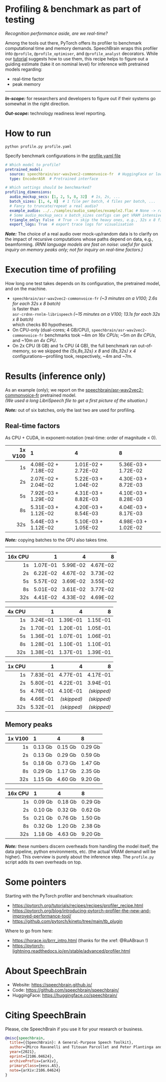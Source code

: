 # Profiling & benchmark as part of testing

_Recognition performance aside, are we real-time?_

Among the tools out there, PyTorch offers its profiler to benchmark computational time and memory demands.
SpeechBrain wraps this profiler into `@profile`, `@profile_optimiser`, and `@profile_analyst` decorators.
While our [tutorial](colab-url) suggests how to use them, this recipe helps to figure out a guiding estimate (take it on nominal level) for inference with pretrained models regarding:
* real-time factor
* peak memory

---

***In-scope:*** for researchers and developers to figure out if their systems go somewhat in the right direction.

***Out-scope:*** technology readiness level reporting.

# How to run

`python profile.py profile.yaml`

Specify benchmark configurations in the [profile.yaml file](profile.yaml)
```YAML
# Which model to profile?
pretrained_model:
  source: speechbrain/asr-wav2vec2-commonvoice-fr  # HuggingFace or local path
  type: EncoderASR  # Pretrained interface

# Which settings should be benchmarked?
profiling_dimensions:
  audio_mockup_secs: [1, 2, 5, 8, 32]  # 1s, 2s, ...
  batch_sizes: [1, 4, 8]  # 1 file per batch, 4 files per batch, ...
  # Fancy to truncate/repeat a real audio?
  example_audio: ../../samples/audio_samples/example2.flac # None -> random data
  # Some audio_mockup_secs x batch_sizes configs can get VRAM intensive
  triangle_only: False  # True -> skip the heavy ones, e.g., 32s x 8 files
  export_logs: True  # export trace logs for visualisation
```

***Note:*** The choice of a real audio over mock-up/random data is to clarify on the impact of recursive computations whose paths depend on data, e.g., beamforming. _(RNN language models are fast on noise: useful for quick inquiry on memory peaks only; not for inquiry on real-time factors.)_


# Execution time of profiling

How long one test takes depends on its configuration, the pretrained model, and on the machine.
* `speechbrain/asr-wav2vec2-commonvoice-fr` _(~3 minutes on a V100; 2.6s for each 32s x 8 batch)_<br/>is faster than<br/>`asr-crdnn-rnnlm-librispeech` _(~15 minutes on a V100; 13.1s for each 32s x 8 batch)_<br/>which checks 80 hypotheses.
* On CPU-only (dual-cores; 4 GB/CPU), `speechbrain/asr-wav2vec2-commonvoice-fr` benchmarks took ~4m _on 16x CPUs_; ~5m _on 8x CPUs_, and ~10m _on 4x CPU_.
* On 2x CPU (8 GB) and 1x CPU (4 GB), the full benchmark ran out-of-memory, so we skipped the _{5s,8s,32s} x 8_ and _{8s,32s} x 4_ configurations—profiling took, respectively, ~4m and ~7m.

# Results (inference only)

As an example (only); we report on the [speechbrain/asr-wav2vec2-commonvoice-fr](https://huggingface.co/speechbrain/asr-wav2vec2-commonvoice-fr) pretrained model.<br/>_(We used a long LibriSpeech file to get a first picture of the situation.)_

***Note:*** out of six batches, only the last two are used for profiling.

## Real-time factors

As CPU + CUDA, in exponent-notation (real-time: order of magnitude < 0).

| 1x V100 | 1                   | 4                   | 8                   |
|--------:|:--------------------|:--------------------|:--------------------|
|      1s | 4.08E-02 + 7.18E-02 | 1.01E-02 + 2.72E-02 | 5.36E-03 + 1.72E-02 |
|      2s | 2.07E-02 + 2.04E-02 | 5.22E-03 + 1.04E-02 | 4.30E-03 + 8.72E-03 |
|      5s | 7.92E-03 + 1.29E-02 | 4.31E-03 + 8.82E-03 | 4.10E-03 + 8.28E-03 |
|      8s | 5.31E-03 + 1.12E-02 | 4.20E-03 + 8.54E-03 | 4.04E-03 + 8.17E-03 |
|     32s | 5.44E-03 + 1.12E-02 | 5.10E-03 + 1.05E-02 | 4.98E-03 + 1.02E-02 |

***Note:*** copying batches to the GPU also takes time.

---

| 16x CPU |        1 |        4 |         8 |
|--------:|---------:|---------:|----------:|
|      1s | 1.07E-01 | 5.99E-02 |  4.67E-02 |
|      2s | 6.22E-02 | 4.67E-02 |  3.73E-02 |
|      5s | 5.57E-02 | 3.69E-02 |  3.55E-02 |
|      8s | 5.01E-02 | 3.61E-02 |  3.77E-02 |
|     32s | 4.41E-02 | 4.33E-02 |  4.69E-02 |

| 4x CPU |          1 |        4 |         8 |
|-------:|-----------:|---------:|----------:|
|     1s |   3.24E-01 | 1.39E-01 |  1.15E-01 |
|     2s |   1.70E-01 | 1.20E-01 |  1.05E-01 |
|     5s |   1.36E-01 | 1.07E-01 |  1.06E-01 |
|     8s |   1.28E-01 | 1.10E-01 |  1.10E-01 |
|    32s |   1.38E-01 | 1.37E-01 |  1.39E-01 |

| 1x CPU |          1 |             4 |           8 |
|-------:|-----------:|--------------:|------------:|
|     1s |   7.83E-01 |      4.77E-01 |   4.17E-01  |
|     2s |   5.80E-01 |      4.22E-01 |    3.94E-01 |
|     5s |   4.76E-01 |      4.10E-01 | _(skipped)_ |
|     8s |   4.66E-01 |   _(skipped)_ | _(skipped)_ |
|    32s |   5.32E-01 |   _(skipped)_ | _(skipped)_ |


## Memory peaks

|       1x V100 | 1         | 4         | 8       |
|--------------:|:----------|:----------|:--------|
|            1s | 0.13 Gb   | 0.15 Gb   | 0.29 Gb |
|            2s | 0.13 Gb   | 0.29 Gb   | 0.59 Gb |
|            5s | 0.18 Gb   | 0.73 Gb   | 1.47 Gb |
|            8s | 0.29 Gb   | 1.17 Gb   | 2.35 Gb |
|           32s | 1.15 Gb   | 4.60 Gb   | 9.20 Gb |

| 16x CPU | 1       | 4       | 8       |
|--------:|:--------|:--------|:--------|
|      1s | 0.09 Gb | 0.18 Gb | 0.29 Gb |
|      2s | 0.10 Gb | 0.32 Gb | 0.62 Gb |
|      5s | 0.21 Gb | 0.76 Gb | 1.50 Gb |
|      8s | 0.32 Gb | 1.20 Gb | 2.38 Gb |
|     32s | 1.18 Gb | 4.63 Gb | 9.20 Gb |

***Note:*** these numbers discern overheads from handling the model itself, the data pipeline, python environments, etc. (the actual VRAM demand will be higher). This overview is purely about the inference step. The `profile.py` script adds its own overheads on top.

# Some pointers

Starting with the PyTorch profiler and benchmark visualisation:
- https://pytorch.org/tutorials/recipes/recipes/profiler_recipe.html
- https://pytorch.org/blog/introducing-pytorch-profiler-the-new-and-improved-performance-tool/
- https://github.com/pytorch/kineto/tree/main/tb_plugin

Where to go from here:
- https://horace.io/brrr_intro.html (thanks for the xref: @RuABraun !)
- https://pytorch-lightning.readthedocs.io/en/stable/advanced/profiler.html


# **About SpeechBrain**
- Website: https://speechbrain.github.io/
- Code: https://github.com/speechbrain/speechbrain/
- HuggingFace: https://huggingface.co/speechbrain/


# **Citing SpeechBrain**
Please, cite SpeechBrain if you use it for your research or business.

```bibtex
@misc{speechbrain,
  title={{SpeechBrain}: A General-Purpose Speech Toolkit},
  author={Mirco Ravanelli and Titouan Parcollet and Peter Plantinga and Aku Rouhe and Samuele Cornell and Loren Lugosch and Cem Subakan and Nauman Dawalatabad and Abdelwahab Heba and Jianyuan Zhong and Ju-Chieh Chou and Sung-Lin Yeh and Szu-Wei Fu and Chien-Feng Liao and Elena Rastorgueva and François Grondin and William Aris and Hwidong Na and Yan Gao and Renato De Mori and Yoshua Bengio},
  year={2021},
  eprint={2106.04624},
  archivePrefix={arXiv},
  primaryClass={eess.AS},
  note={arXiv:2106.04624}
}
```